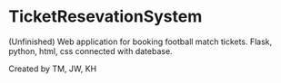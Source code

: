 # TicketResevationSystem
(Unfinished)
Web application for booking football match tickets. Flask, python, html, css connected with datebase. 

Created by TM, JW, KH
